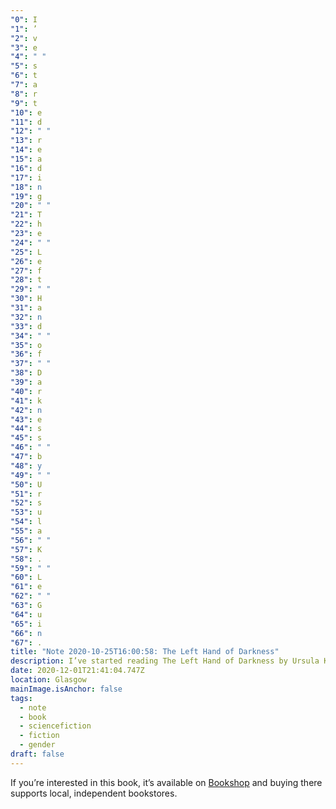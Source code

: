 ```yaml
---
"0": I
"1": ’
"2": v
"3": e
"4": " "
"5": s
"6": t
"7": a
"8": r
"9": t
"10": e
"11": d
"12": " "
"13": r
"14": e
"15": a
"16": d
"17": i
"18": n
"19": g
"20": " "
"21": T
"22": h
"23": e
"24": " "
"25": L
"26": e
"27": f
"28": t
"29": " "
"30": H
"31": a
"32": n
"33": d
"34": " "
"35": o
"36": f
"37": " "
"38": D
"39": a
"40": r
"41": k
"42": n
"43": e
"44": s
"45": s
"46": " "
"47": b
"48": y
"49": " "
"50": U
"51": r
"52": s
"53": u
"54": l
"55": a
"56": " "
"57": K
"58": .
"59": " "
"60": L
"61": e
"62": " "
"63": G
"64": u
"65": i
"66": n
"67": .
title: "Note 2020-10-25T16:00:58: The Left Hand of Darkness"
description: I’ve started reading The Left Hand of Darkness by Ursula K. Le Guin
date: 2020-12-01T21:41:04.747Z
location: Glasgow
mainImage.isAnchor: false
tags:
  - note
  - book
  - sciencefiction
  - fiction
  - gender
draft: false
---
```


If you’re interested in this book, it’s available on [Bookshop](https://uk.bookshop.org/a/4340/9781473225947) and buying there supports local, independent bookstores.